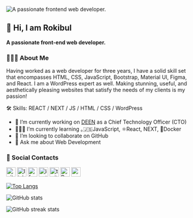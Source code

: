 ![A passionate frontend web developer.](https://i.ibb.co/85LNXYG/Md-Rokibul-Hasan-iamrokibul.jpg)
## 👋 Hi, I am Rokibul
<b>A passionate front-end web developer.</b>
### 💁🏻‍♂️ About Me
Having worked as a web developer for three years, I have a solid skill set that encompasses HTML, CSS, JavaScript, Bootstrap, Material UI, Figma, and React. I am a WordPress expert as well. Making stunning, useful, and aesthetically pleasing websites that satisfy the needs of my clients is my passion!

🛠️ Skills: REACT / NEXT / JS / HTML / CSS / WordPress

- 🔭 I’m currently working on <a href="https://deencommerce.com" target="_blank">DEEN</a> as a Chief Technology Officer (CTO)
- 👩🏻‍💻 I’m currently learning ｡🇯‌🇸‌JavaScript, ⚛️React, NEXT, 🐋Docker
- 👯 I’m looking to collaborate on GitHub 
- 💬 Ask me about Web Development 

### 🤝 Social Contacts
[<img src='https://cdn.jsdelivr.net/npm/simple-icons@3.0.1/icons/github.svg' alt='github' height='25'>](https://github.com/iamrokibul)  [<img src='https://cdn.jsdelivr.net/npm/simple-icons@3.0.1/icons/linkedin.svg' alt='linkedin' height='25'>](https://www.linkedin.com/in/iamrokibul/)  [<img src='https://cdn.jsdelivr.net/npm/simple-icons@3.0.1/icons/facebook.svg' alt='facebook' height='25'>](https://www.facebook.com/iamrokibul)  [<img src='https://cdn.jsdelivr.net/npm/simple-icons@3.0.1/icons/instagram.svg' alt='instagram' height='25'>](https://www.instagram.com/iamrokibul1/)  [<img src='https://cdn.jsdelivr.net/npm/simple-icons@3.0.1/icons/twitter.svg' alt='twitter' height='25'>](https://twitter.com/iamrokibul1)  [<img src='https://cdn.jsdelivr.net/npm/simple-icons@3.0.1/icons/reddit.svg' alt='Reddit' height='25'>](https://www.reddit.com/user/iamrokibul)  [<img src='https://cdn.jsdelivr.net/npm/simple-icons@3.0.1/icons/icloud.svg' alt='website' height='25'>](https://iamrokibul.com)  

[![Top Langs](https://github-readme-stats.vercel.app/api/top-langs/?username=iamrokibul)](https://github.com/anuraghazra/github-readme-stats)

![GitHub stats](https://github-readme-stats.vercel.app/api?username=iamrokibul&show_icons=true) 

![GitHub streak stats](https://streak-stats.demolab.com/?user=iamrokibul)  

